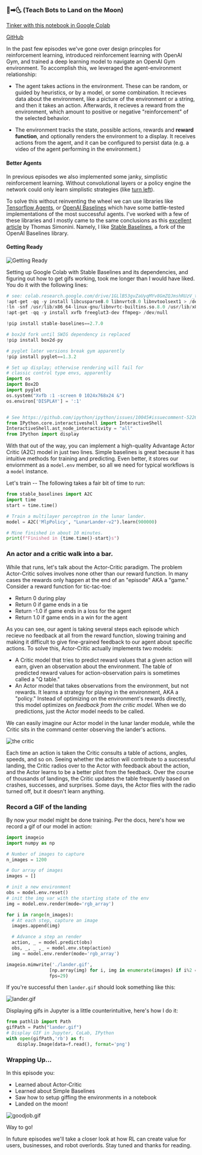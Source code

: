 
### 🤖➡🌜 (Teach Bots to Land on the Moon)

[Tinker with this notebook in Google Colab](https://colab.research.google.com/github/CharlesDLandau/rlNotebooks/blob/master/botsToTheMoon.ipynb)

[GitHub](https://github.com/CharlesDLandau/rlNotebooks)

In the past few episodes we've gone over design princples for reinforcement learning, introduced reinforcement learning with OpenAI Gym, and trained a deep learning model to navigate an OpenAI Gym environment. To accomplish this, we leveraged the agent-environment relationship:

* The agent takes actions in the environment. These can be random, or guided by heuristics, or by a model, or some combination. It recieves data about the environment, like a picture of the environment or a string, and then it takes an action. Afterwards, it recieves a reward from the environment, which amount to positive or negative "reinforcement" of the selected behavior.

* The environment tracks the state, possible actions, rewards and **reward function**, and optionally renders the environment to a display. It receives actions from the agent, and it can be configured to persist data (e.g. a video of the agent performing in the environment.)

#### Better Agents

In previous episodes we also implemented some janky, simplistic reinforcement learning. Without convolutional layers or a policy engine the network could only learn simplistic strategies (like [turn left](https://dev.to/charlesdlandau/drive-a-tank-with-python-3caf)).

To solve this without reinventing the wheel we can use libraries like [Tensorflow Agents](https://github.com/tensorflow/agents), or [OpenAI Baselines](https://github.com/openai/baselines) which have some battle-tested implementations of the most successful agents. I've worked with a few of these libraries and I mostly came to the same conclusions as this [excellent article](https://medium.com/data-from-the-trenches/choosing-a-deep-reinforcement-learning-library-890fb0307092) by Thomas Simonini. Namely, I like [Stable Baselines](https://github.com/hill-a/stable-baselines), a fork of the OpenAI Baselines library.

#### Getting Ready

![Getting Ready](https://thumbs.gfycat.com/GorgeousUnfortunateAndalusianhorse-size_restricted.gif)

Setting up Google Colab with Stable Baselines and its dependencies, and figuring out how to get gifs working, took me longer than I would have liked. You do it with the following lines:


```python
# see: colab.research.google.com/drive/1GLlB53gvZaUyqMYv8GmZQJmshRUzV_tg
!apt-get -qq -y install libcusparse8.0 libnvrtc8.0 libnvtoolsext1 > /dev/null
!ln -snf /usr/lib/x86_64-linux-gnu/libnvrtc-builtins.so.8.0 /usr/lib/x86_64-linux-gnu/libnvrtc-builtins.so
!apt-get -qq -y install xvfb freeglut3-dev ffmpeg> /dev/null

!pip install stable-baselines==2.7.0

# box2d fork until SWIG dependency is replaced
!pip install box2d-py

# pyglet later versions break gym apparently
!pip install pyglet==1.3.2

# Set up display; otherwise rendering will fail for
# classic control type envs, apparently
import os
import Box2D
import pyglet
os.system("Xvfb :1 -screen 0 1024x768x24 &")
os.environ['DISPLAY'] = ':1'


# See https://github.com/ipython/ipython/issues/10045#issuecomment-522697219
from IPython.core.interactiveshell import InteractiveShell
InteractiveShell.ast_node_interactivity = "all"
from IPython import display
```

With that out of the way, you can implement a high-quality Advantage Actor Critic (A2C) model in just two lines. Simple baselines is great because it has intuitive methods for training and predicting. Even better, it stores our enviornment as a `model.env` member, so all we need for typical workflows is a `model` instance.

Let's train -- The following takes a fair bit of time to run:


```python
from stable_baselines import A2C
import time
start = time.time()

# Train a multilayer perceptron in the lunar lander.
model = A2C('MlpPolicy', "LunarLander-v2").learn(900000)

# Mine finished in about 10 minutes.
print(f"Finished in {time.time()-start}s")
```

### An actor and a critic walk into a bar.

While that runs, let's talk about the Actor-Critic paradigm. The problem Actor-Critic solves involves none other than our reward function. In many cases the rewards only happen at the end of an "episode" AKA a "game." Consider a reward function for tic-tac-toe:

* Return 0 during play
* Return 0 if game ends in a tie
* Return -1.0 if game ends in a loss for the agent
* Return 1.0 if game ends in a win for the agent

As you can see, our agent is taking several steps each episode which recieve no feedback at all from the reward function, slowing training and making it difficult to give fine-grained feedback to our agent about specific actions. To solve this, Actor-Critic actually implements two models:

*  A Critic model that tries to predict reward values that a given action will earn, given an observation about the environment. The table of predicted reward values for action-observation pairs is sometimes called a "Q table."
*  An Actor model that takes observations from the environment, but not rewards. It learns a strategy for playing in the environment, AKA a "policy." Instead of optimizing on the environment's rewards directly, this model optimizes on _feedback from the critic model_. When we do predictions, just the Actor model needs to be called.

We can easily imagine our Actor model in the lunar lander module, while the Critic sits in the command center observing the lander's actions.

![the critic](https://thumbs.gfycat.com/FlawlessWhichAdamsstaghornedbeetle-size_restricted.gif)

Each time an action is taken the Critic consults a table of actions, angles, speeds, and so on. Seeing whether the action will contribute to a successful landing, the Critic radios over to the Actor with feedback about the action, and the Actor learns to be a better pilot from the feedback. Over the course of thousands of landings, the Critic updates the table frequently based on crashes, successes, and surprises. Some days, the Actor flies with the radio turned off, but it doesn't learn anything.

### Record a GIF of the landing

By now your model might be done training. Per the docs, here's how we record a gif of our model in action:



```python
import imageio
import numpy as np

# Number of images to capture
n_images = 1200

# Our array of images
images = []

# init a new environment
obs = model.env.reset()
# init the img var with the starting state of the env
img = model.env.render(mode='rgb_array')

for i in range(n_images):
  # At each step, capture an image
  images.append(img)

  # Advance a step an render
  action, _ = model.predict(obs)
  obs, _, _ ,_ = model.env.step(action)
  img = model.env.render(mode='rgb_array')

imageio.mimwrite('./lander.gif',
                [np.array(img) for i, img in enumerate(images) if i%2 == 0],
                fps=29)
```

If you're successful then `lander.gif` should look something like this:

![lander.gif](https://serve-md.charlesdlandau.net/img/lander.gif)

Displaying gifs in Jupyter is a little counterintuitive, here's how I do it:


```python
from pathlib import Path
gifPath = Path("lander.gif")
# Display GIF in Jupyter, CoLab, IPython
with open(gifPath,'rb') as f:
    display.Image(data=f.read(), format='png')
```

### Wrapping Up...

In this episode you:

* Learned about Actor-Critic
* Learned about Simple Baselines
* Saw how to setup giffing the environments in a notebook
* Landed on the moon!

![goodjob.gif](https://thumbs.gfycat.com/PerfumedBelatedBlowfish-size_restricted.gif)

Way to go!

In future episodes we'll take a closer look at how RL can create value for users, businesses, and robot overlords. Stay tuned and thanks for reading.




